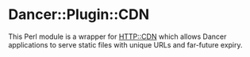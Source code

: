 # Dancer::Plugin::CDN

This Perl module is a wrapper for
[HTTP::CDN](https://metacpan.org/release/HTTP-CDN) which allows Dancer
applications to serve static files with unique URLs and far-future expiry.

